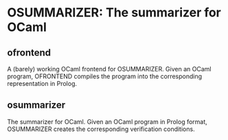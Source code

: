 OSUMMARIZER: The summarizer for OCaml
============

## ofrontend

A (barely) working OCaml frontend for OSUMMARIZER. Given an OCaml program, OFRONTEND compiles the program into the corresponding representation in Prolog.

## osummarizer

The summarizer for OCaml. Given an OCaml program in Prolog format, OSUMMARIZER creates the corresponding verification conditions.
